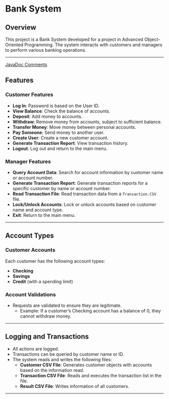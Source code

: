 # Bank System

## Overview
This project is a Bank System developed for a project in Advanced Object-Oriented Programming. The system interacts with customers and managers to perform various banking operations.

---

[JavaDoc Comments](https://gerardos0.github.io/Bank-System/)

## Features

### Customer Features
- **Log In**: Password is based on the User ID.
- **View Balance**: Check the balance of accounts.
- **Deposit**: Add money to accounts.
- **Withdraw**: Remove money from accounts, subject to sufficient balance.
- **Transfer Money**: Move money between personal accounts.
- **Pay Someone**: Send money to another user.
- **Create User**: Create a new customer account.
- **Generate Transaction Report**: View transaction history.
- **Logout**: Log out and return to the main menu.

### Manager Features
- **Query Account Data**: Search for account information by customer name or account number.
- **Generate Transaction Report**: Generate transaction reports for a specific customer by name or account number.
- **Read Transaction File**: Read transaction data from a `Transaction.CSV` file.
- **Lock/Unlock Accounts**: Lock or unlock accounts based on customer name and account type.
- **Exit**: Return to the main menu.

---

## Account Types

### Customer Accounts
Each customer has the following account types:
- **Checking**
- **Savings**
- **Credit** (with a spending limit)

### Account Validations
- Requests are validated to ensure they are legitimate.
  - Example: If a customer’s Checking account has a balance of 0, they cannot withdraw money.

---

## Logging and Transactions
- All actions are logged.
- Transactions can be queried by customer name or ID.
- The system reads and writes the following files:
  - **Customer CSV File**: Generates customer objects with accounts based on the information read.
  - **Transaction CSV File**: Reads and executes the transaction list in the file.
  - **Result CSV File**: Writes information of all customers.

---
